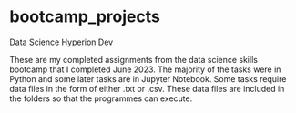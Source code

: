 # bootcamp_projects

Data Science Hyperion Dev

These are my completed assignments from the data science skills bootcamp that I completed June 2023. The majority of the tasks were in Python and some later tasks are in Jupyter Notebook. Some tasks require data files in the form of either .txt or .csv. These data files are included in the folders so that the programmes can execute.
